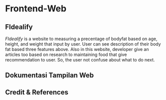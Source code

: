 # Frontend-Web 

## FIdealify

<!--gambar logo-->

*FIdealify* is a website to measuring a precentage of bodyfat based on age, height, and weight that input by user. User can see description of their body fat based three features above. Also in this website, developer give an articles too based on research to maintaining food that give recommendation to user. So, the user not confuse about what to do next.

## Dokumentasi Tampilan Web

## Credit & References
